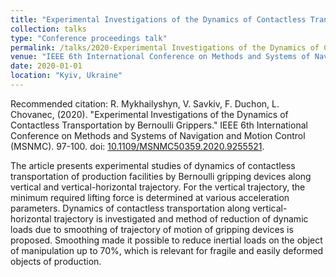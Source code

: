 ```yaml
---
title: "Experimental Investigations of the Dynamics of Contactless Transportation by Bernoulli Grippers"
collection: talks
type: "Conference proceedings talk"
permalink: /talks/2020-Experimental Investigations of the Dynamics of Contactless Transportation by Bernoulli Grippers
venue: "IEEE 6th International Conference on Methods and Systems of Navigation and Motion Control"
date: 2020-01-01
location: "Kyiv, Ukraine"
---
```


Recommended citation: R. Mykhailyshyn, V. Savkiv, F. Duchon, L. Chovanec,  (2020). "Experimental Investigations of the Dynamics of Contactless Transportation by Bernoulli Grippers." IEEE 6th International Conference on Methods and Systems of Navigation and Motion Control (MSNMC). 97-100. doi: [10.1109/MSNMC50359.2020.9255521](https://ieeexplore.ieee.org/abstract/document/9255521?casa_token=iZW_ZgK7BW8AAAAA:g2cgpfsLsBVeoMVRGFIoKz_Dx5fwsesT-NFtiA9JE5hIqX-pL4i5tu4zSIamQuOA9PA6GQU0kw). 

The article presents experimental studies of dynamics of contactless transportation of production facilities by Bernoulli gripping devices along vertical and vertical-horizontal trajectory. For the vertical trajectory, the minimum required lifting force is determined at various acceleration parameters. Dynamics of contactless transportation along vertical-horizontal trajectory is investigated and method of reduction of dynamic loads due to smoothing of trajectory of motion of gripping devices is proposed. Smoothing made it possible to reduce inertial loads on the object of manipulation up to 70%, which is relevant for fragile and easily deformed objects of production.